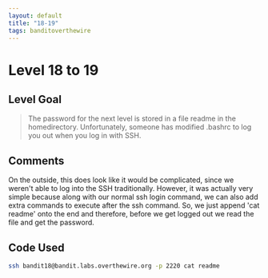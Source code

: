 ```yaml
---
layout: default
title: "18-19"
tags: banditoverthewire
---
```


# Level 18 to 19

## Level Goal
> The password for the next level is stored in a file readme in the homedirectory. Unfortunately, someone has modified .bashrc to log you out when you log in with SSH.

## Comments
On the outside, this does look like it would be complicated, since we weren't able to log into the SSH traditionally. However, it was actually very simple because along with our normal ssh login command, we can also add extra commands to execute after the ssh command. So, we just append 'cat readme' onto the end and therefore, before we get logged out we read the file and get the password.

Code Used
------
```bash
ssh bandit18@bandit.labs.overthewire.org -p 2220 cat readme
```
